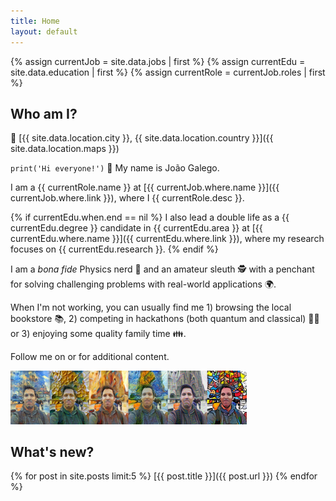 ```yaml
---
title: Home
layout: default
---
```


{% assign currentJob = site.data.jobs | first %}
{% assign currentEdu = site.data.education | first %}
{% assign currentRole = currentJob.roles | first %}

## Who am I?

📍 [{{ site.data.location.city }}, {{ site.data.location.country }}]({{ site.data.location.maps }})

`print('Hi everyone!')` 👋  My name is João Galego.

I am a {{ currentRole.name }} at [{{ currentJob.where.name }}]({{ currentJob.where.link }}), where I {{ currentRole.desc }}.

{% if currentEdu.when.end == nil %}
I also lead a double life as a {{ currentEdu.degree }} candidate in {{ currentEdu.area }} at [{{ currentEdu.where.name }}]({{ currentEdu.where.link }}), where my research focuses on {{ currentEdu.research }}.
{% endif %}

I am a *bona fide* Physics nerd 🌌 and an amateur sleuth 🕵️ with a penchant for solving challenging problems with real-world applications 🌍.

When I'm not working, you can usually find me 1) browsing the local bookstore 📚, 2) competing in hackathons (both quantum and classical) 🐱‍💻 or 3) enjoying some quality family time 👪.

Follow me on <a href="{{ site.data.contact.linkedin }}" class="fa fa-linkedin"></a> or <a href="{{ site.data.contact.github }}" class="fa fa-github"></a> for additional content.

<img src="assets/images/profile_pastiche.png" width="75%"/>

## What's new?

{% for post in site.posts limit:5 %}
[{{ post.title }}]({{ post.url }})
{% endfor %}
